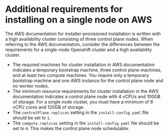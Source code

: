 # Additional requirements for installing on a single node on AWS

The AWS documentation for installer-provisioned installation is written with a high availability cluster consisting of three control plane nodes. When referring to the AWS documentation, consider the differences between the requirements for a single-node Openshift cluster and a high availability cluster.

* The required machines for cluster installation in AWS documentation indicates a temporary bootstrap machine, three control plane machines, and at least two compute machines. You require only a temporary bootstrap machine and one AWS instance for the control plane node and no worker nodes.
* The minimum resource requirements for cluster installation in the AWS documentation indicates a control plane node with 4 vCPUs and 100GB of storage. For a single node cluster, you must have a minimum of 8 vCPU cores and 120GB of storage.
* The `controlPlane.replicas` setting in the `install-config.yaml` file should be set to `1`.
* The `compute.replicas` setting in the `install-config.yaml` file should be set to `0`.
This makes the control plane node schedulable.

